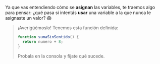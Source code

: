 Ya que vas entendiendo cómo se **asignan** las variables, te traemos algo para pensar: ¿qué pasa si intentás **usar** una variable a la que nunca le asignaste un valor? :scream:

> ¡Averigüémoslo! Tenemos esta función definida:
> 
> ```javascript
> function sumaSinSentido() {
>   return numero + 8;
> }
> ```
>
> Probala en la consola y fijate qué sucede.
